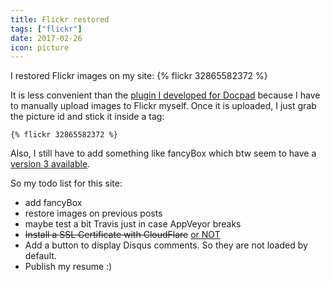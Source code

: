 ```yaml
---
title: Flickr restored
tags: ["flickr"]
date: 2017-02-26
icon: picture
---
```

I restored Flickr images on my site:
{% flickr 32865582372 %}

It is less convenient than the [plugin I developed for Docpad](https://github.com/tomap/docpad-plugin-flickrimages) because I have to manually upload images to Flickr myself. Once it is uploaded, I just grab the picture id and stick it inside a tag:
```
{% flickr 32865582372 %}
```

Also, I still have to add something like fancyBox which btw seem to have a [version 3 available](https://fancyapps.com/fancybox/3/).

So my todo list for this site:
- add fancyBox
- restore images on previous posts
- maybe test a bit Travis just in case AppVeyor breaks
- ~~Install a SSL Certificate with CloudFlare~~ [or NOT](https://arstechnica.com/security/2017/02/serious-cloudflare-bug-exposed-a-potpourri-of-secret-customer-data/)
- Add a button to display Disqus comments. So they are not loaded by default. 
- Publish my resume :)
